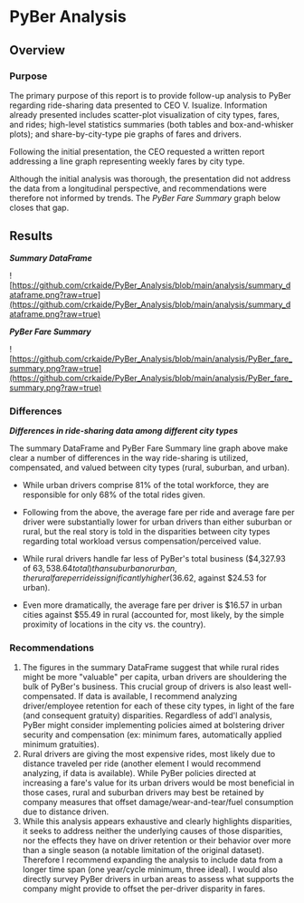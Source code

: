 # PyBer Analysis

## Overview

### Purpose

The primary purpose of this report is to provide follow-up analysis to PyBer regarding ride-sharing data presented to CEO V. Isualize.  Information already presented includes scatter-plot visualization of city types, fares, and rides; high-level statistics summaries (both tables and box-and-whisker plots); and share-by-city-type pie graphs of fares and drivers.

Following the initial presentation, the CEO requested a written report addressing a line graph representing weekly fares by city type.

Although the initial analysis was thorough, the presentation did not address the data from a longitudinal perspective, and recommendations were therefore not informed by trends.  The _PyBer Fare Summary_ graph below closes that gap.

## Results

***Summary DataFrame***

![https://github.com/crkaide/PyBer_Analysis/blob/main/analysis/summary_dataframe.png?raw=true](https://github.com/crkaide/PyBer_Analysis/blob/main/analysis/summary_dataframe.png?raw=true)

***PyBer Fare Summary***

![https://github.com/crkaide/PyBer_Analysis/blob/main/analysis/PyBer_fare_summary.png?raw=true](https://github.com/crkaide/PyBer_Analysis/blob/main/analysis/PyBer_fare_summary.png?raw=true)

### Differences

***Differences in ride-sharing data among different city types***

The summary DataFrame and PyBer Fare Summary line graph above make clear a number of differences in the way ride-sharing is utilized, compensated, and valued between city types (rural, suburban, and urban).

* While urban drivers comprise 81% of the total workforce, they are responsible for only 68% of the total rides given.

* Following from the above, the average fare per ride and average fare per driver were substantially lower for urban drivers than either suburban or rural, but the real story is told in the disparities between city types regarding total workload versus compensation/perceived value.

* While rural drivers handle far less of PyBer's total business ($4,327.93 of $63,538.64 total) than suburban or urban, the rural fare per ride is significantly higher ($36.62, against $24.53 for urban).

* Even more dramatically, the average fare per driver is $16.57 in urban cities against $55.49 in rural (accounted for, most likely, by the simple proximity of locations in the city vs. the country).

### Recommendations

1. The figures in the summary DataFrame suggest that while rural rides might be more "valuable" per capita, urban drivers are shouldering the bulk of PyBer's business.  This crucial group of drivers is also least well-compensated.  If data is available, I recommend analyzing driver/employee retention for each of these city types, in light of the fare (and consequent gratuity) disparities.  Regardless of add'l analysis, PyBer might consider implementing policies aimed at bolstering driver security and compensation (ex: minimum fares, automatically applied minimum gratuities).
2. Rural drivers are giving the most expensive rides, most likely due to distance traveled per ride (another element I would recommend analyzing, if data is available).  While PyBer policies directed at increasing a fare's value for its urban drivers would be most beneficial in those cases, rural and suburban drivers may best be retained by company measures that offset damage/wear-and-tear/fuel consumption due to distance driven.
3. While this analysis appears exhaustive and clearly highlights disparities, it seeks to address neither the underlying causes of those disparities, nor the effects they have on driver retention or their behavior over more than a single season (a notable limitation of the original dataset).  Therefore I recommend expanding the analysis to include data from a longer time span (one year/cycle minimum, three ideal).  I would also directly survey PyBer drivers in urban areas to assess what supports the company might provide to offset the per-driver disparity in fares.
